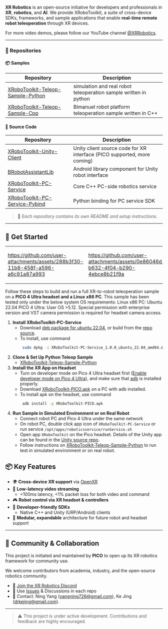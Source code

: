 **XR Robotics** is an open-source initiative for developers and professionals in **XR**, **robotics**, and **AI**. We provide XRoboToolkit, a suite of cross-device SDKs, frameworks, and sample applications that enable **real-time remote robot teleoperation** through XR devices.

For more video demos, please follow our YouTube channel [@XRRobotics](https://www.youtube.com/@XRRobotics).

---

### 🧰 Repositories

#### 📦 Samples

| Repository                             | Description                                      |
|----------------------------------------|--------------------------------------------------|
| [XRoboToolkit-Teleop-Sample-Python](https://github.com/XR-Robotics/XRoboToolkit-Teleop-Sample-Python)   | simulation and real robot teleoperation sample written in python |
| [XRoboToolkit-Teleop-Sample-Cpp](https://github.com/XR-Robotics/XRoboToolkit-Teleop-Sample-Cpp)       | Bimanuel robot platform teleoperation sample written in C++             |

#### 🧩 Source Code

|Repository                              | Description                                                                 |
|----------------------------------------|-----------------------------------------------------------------------------|
| [XRoboToolkit-Unity-Client](https://github.com/XR-Robotics/XRoboToolkit-Unity-Client)              | Unity client source code for XR interface (PICO supported, more coming)  |
| [BRobotAssistantLib](https://github.com/XR-Robotics/BRobotAssistantLib)                     | Android library component for Unity robot interface                      |
| [XRoboToolkit-PC-Service](https://github.com/XR-Robotics/XRoboToolkit-PC-Service)                | Core C++ PC-side robotics service                                        |
| [XRoboToolkit-PC-Service-Pybind](https://github.com/XR-Robotics/XRoboToolkit-PC-Service-Pybind)         | Python binding for PC service SDK                                        |

> 📄 *Each repository contains its own README and setup instructions.*

---
## 🚀 Get Started








<table>
<tr>
<td width="50%">

https://github.com/user-attachments/assets/288b3f30-11b8-458f-a596-a6c91a87a993

</td>
<td width="50%">

https://github.com/user-attachments/assets/0e86046d-b632-4f04-b290-4ebce8b21f9a

</td>
</tr>
</table>


Follow these steps to build and run a full XR-to-robot teleoperation sample on a **PICO 4 Ultra headset and a Linux x86 PC**. This sample has been tested only under the below system OS requirements:
Linux x86 PC: Ubuntu 22.04
PICO 4 Ultra: User OS >5.12. Special permission with enterprise version and VST camera permission is required for headset camera access.
1. **Install XRoboToolkit-PC-Service**  
   - Download [deb package for ubuntu 22.04](https://github.com/XR-Robotics/XRoboToolkit-PC-Service/releases/download/v1.0.0/XRoboToolkit_PC_Service_1.0.0_ubuntu_22.04_amd64.deb), or build from the [repo source](https://github.com/XR-Robotics/XRoboToolkit-PC-Service).
   - To install, use command
     ```bash
      sudo dpkg -i XRoboToolkit-PC-Service_1.0.0_ubuntu_22.04_amd64.deb
      ```
2. **Clone & Set Up Python Teleop Sample**  
   - [XRoboToolkit-Teleop-Sample-Python](https://github.com/XR-Robotics/XRoboToolkit-Teleop-Sample-Python)
3. **Install the XR App on Headset**
   - Turn on developer mode on Pico 4 Ultra headset first ([Enable developer mode on Pico 4 Ultra](https://developer.picoxr.com/ja/document/unreal/test-and-build/)), and make sure that [adb](https://developer.android.com/tools/adb) is installed properly.
   - Download [XRoboToolkit-PICO.apk](https://github.com/XR-Robotics/XRoboToolkit-Unity-Client/releases/download/v1.0.1/XRoboToolkit-PICO-1.0.1.apk) on a PC with adb installed.
   - To install apk on the headset, use command
     ```bash
      adb install -g XRoboToolkit-PICO.apk
      ```
4. **Run Sample in Simulated Environment or on Real Robot**
   - Connect robot PC and Pico 4 Ultra under the same network
   - On robot PC, double click app icon of `XRoboToolkit-PC-Service` or run service `/opt/apps/roboticsservice/runService.sh`
   - Open app `XRoboToolkit` on the Pico headset. Details of the Unity app can be found in the [Unity source repo](https://github.com/XR-Robotics/XRoboToolkit-Unity-Client).
   - Follow instructions on [XRoboToolkit-Teleop-Sample-Python](https://github.com/XR-Robotics/XRoboToolkit-Teleop-Sample-Python) to run test in simulated environment or on real robot.

## 📦 Key Features

- 🌍 **Cross-device XR support** via [OpenXR](https://www.khronos.org/openxr/)
- 📡 **Low-latency video streaming**  
   - <100ms latency, <1% packet loss for both video and command
- 🎮 **Robot control via XR headset & controllers**
- 🧪 **Developer-friendly SDKs**  
   - Native C++ and Unity (URP/Android) clients
- 🧱 **Modular, expandable** architecture for future robot and headset support

---

## 🤝 Community & Collaboration

This project is initiated and maintained by **PICO** to open up its XR robotics framework for community use.

We welcome contributors from academia, industry, and the open-source robotics community.

- 💬 [Join the XR Robotics Discord](https://discord.gg/your-discord-link)
- 🐞 Use [Issues](https://github.com/XR-Robotics/XRoboToolkit/issues) & Discussions in each repo
- 📩 Contact: Ning Yang ([yangning726@gmail.com](mailto:yangning726@gmail.com)), Ke Jing ([drkejing@gmail.com](mailto:drkejing@gmail.com)).

---

> ⚠️ This project is under active development. Contributions and feedback are highly encouraged.
